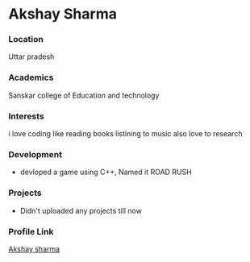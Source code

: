 # Akshay Sharma

### Location

Uttar pradesh

### Academics

Sanskar college of Education and technology

### Interests

i love coding
like reading books
listining to music
also love to research

### Development

- devloped a game using C++, Named it ROAD RUSH

### Projects

- Didn't uploaded any projects till now

### Profile Link

[Akshay sharma](https://github.com/Pheonix-5/)
